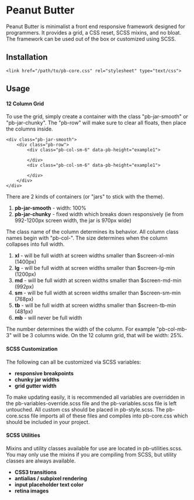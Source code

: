 # Peanut Butter
Peanut Butter is minimalist a front end responsive framework designed for programmers. It provides a grid, a CSS reset, SCSS mixins, and no bloat. The framework can be used out of the box or customized using SCSS.

## Installation
    <link href="/path/to/pb-core.css" rel="stylesheet" type="text/css">

## Usage
#### 12 Column Grid
To use the grid, simply create a container with the class "pb-jar-smooth" or "pb-jar-chunky". The "pb-row" will make sure to clear all floats, then place the columns inside.

    <div class="pb-jar-smooth">
        <div class="pb-row">
            <div class="pb-col-sm-6" data-pb-height="example1">

            </div>
            <div class="pb-col-sm-6" data-pb-height="example1">

            </div>
        </div>
    </div>

There are 2 kinds of containers (or "jars" to stick with the theme).

1. **pb-jar-smooth** - width: 100%
2. **pb-jar-chunky** - fixed width which breaks down responsively (ie from 992-1200px screen width, the jar is 970px wide)

The class name of the column determines its behavior. All column class names begin with "pb-col-". The size determines when the column collapses into full width.

1. **xl** - will be full width at screen widths smaller than $screen-xl-min (1400px)
2. **lg** - will be full width at screen widths smaller than $screen-lg-min (1200px)
3. **md** - will be full width at screen widths smaller than $screen-md-min (992px)
4. **sm** - will be full width at screen widths smaller than $screen-sm-min (768px)
5. **tb** - will be full width at screen widths smaller than $screen-tb-min (481px)
6. **mb** - will never be full width

The number determines the width of the column. For example "pb-col-mb-3" will be 3 columns wide. On the 12 column grid, that will be width: 25%.

#### SCSS Customization
The following can all be customized via SCSS variables:

- **responsive breakpoints**
- **chunky jar widths**
- **grid gutter width**

To make updating easily, it is recommended all variables are overridden in the pb-variables-override.scss file and the pb-variables.scss file is left untouched. All custom css should be placed in pb-style.scss. The pb-core.scss file imports all of these files and compiles into pb-core.css which should be included in your project.

#### SCSS Utilities
Mixins and utility classes available for use are located in pb-utilities.scss. You may only use the mixins if you are compiling from SCSS, but utility classes are always available.

- **CSS3 transitions**
- **antialias / subpixel rendering**
- **input placeholder text color**
- **retina images**